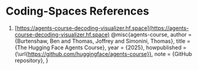 # Coding-Spaces References

1. [https://agents-course-decoding-visualizer.hf.space](https://agents-course-decoding-visualizer.hf.space)
    @misc{agents-course,
      author = {Burtenshaw, Ben and Thomas, Joffrey and Simonini, Thomas},
      title = {The Hugging Face Agents Course},
      year = {2025},
      howpublished = {\url{https://github.com/huggingface/agents-course}},
      note = {GitHub repository},
    }
